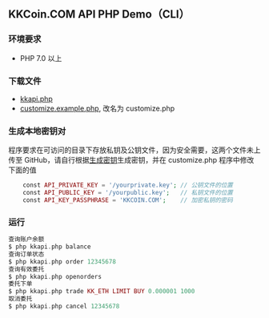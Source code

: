 ## KKCoin.COM API PHP Demo（CLI）

### 环境要求

- PHP 7.0 以上

### 下载文件

- [kkapi.php](https://raw.githubusercontent.com/KKCoinEx/api-php-demo/master/src/kkapi.php)
- [customize.example.php](https://raw.githubusercontent.com/KKCoinEx/api-php-demo/master/src/customize.example.php), 改名为 customize.php

### 生成本地密钥对
程序要求在可访问的目录下存放私钥及公钥文件，因为安全需要，这两个文件未上传至 GitHub，请自行根据[生成密钥](https://github.com/KKCoinEx/api-wiki/wiki/Auth-D1.-generate-key-pair)生成密钥，并在 customize.php 程序中修改下面的值

```php
    const API_PRIVATE_KEY = '/yourprivate.key'; // 公钥文件的位置
    const API_PUBLIC_KEY = '/yourpublic.key';   // 私钥文件的位置
    const API_KEY_PASSPHRASE = 'KKCOIN.COM';    // 加密私钥的密码
```

### 运行

```php
查询账户余额
$ php kkapi.php balance
查询订单状态
$ php kkapi.php order 12345678
查询有效委托
$ php kkapi.php openorders  
委托下单
$ php kkapi.php trade KK_ETH LIMIT BUY 0.000001 1000
取消委托
$ php kkapi.php cancel 12345678
```
